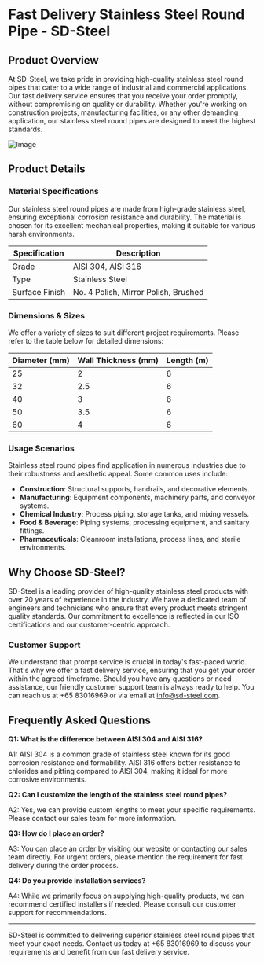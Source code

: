 # Fast Delivery Stainless Steel Round Pipe - SD-Steel

## Product Overview

At SD-Steel, we take pride in providing high-quality stainless steel round pipes that cater to a wide range of industrial and commercial applications. Our fast delivery service ensures that you receive your order promptly, without compromising on quality or durability. Whether you're working on construction projects, manufacturing facilities, or any other demanding application, our stainless steel round pipes are designed to meet the highest standards.

![Image](https://github.com/user-attachments/assets/2567258e-e124-4816-932d-1809bd27ef0b)

## Product Details

### Material Specifications

Our stainless steel round pipes are made from high-grade stainless steel, ensuring exceptional corrosion resistance and durability. The material is chosen for its excellent mechanical properties, making it suitable for various harsh environments.

| Specification | Description |
|---------------|-------------|
| Grade         | AISI 304, AISI 316 |
| Type          | Stainless Steel |
| Surface Finish| No. 4 Polish, Mirror Polish, Brushed |

### Dimensions & Sizes

We offer a variety of sizes to suit different project requirements. Please refer to the table below for detailed dimensions:

| Diameter (mm) | Wall Thickness (mm) | Length (m) |
|---------------|---------------------|------------|
| 25            | 2                   | 6          |
| 32            | 2.5                 | 6          |
| 40            | 3                   | 6          |
| 50            | 3.5                 | 6          |
| 60            | 4                   | 6          |

### Usage Scenarios

Stainless steel round pipes find application in numerous industries due to their robustness and aesthetic appeal. Some common uses include:

- **Construction**: Structural supports, handrails, and decorative elements.
- **Manufacturing**: Equipment components, machinery parts, and conveyor systems.
- **Chemical Industry**: Process piping, storage tanks, and mixing vessels.
- **Food & Beverage**: Piping systems, processing equipment, and sanitary fittings.
- **Pharmaceuticals**: Cleanroom installations, process lines, and sterile environments.

## Why Choose SD-Steel?

SD-Steel is a leading provider of high-quality stainless steel products with over 20 years of experience in the industry. We have a dedicated team of engineers and technicians who ensure that every product meets stringent quality standards. Our commitment to excellence is reflected in our ISO certifications and our customer-centric approach.

### Customer Support

We understand that prompt service is crucial in today's fast-paced world. That's why we offer a fast delivery service, ensuring that you get your order within the agreed timeframe. Should you have any questions or need assistance, our friendly customer support team is always ready to help. You can reach us at +65 83016969 or via email at info@sd-steel.com.

## Frequently Asked Questions

**Q1: What is the difference between AISI 304 and AISI 316?**

A1: AISI 304 is a common grade of stainless steel known for its good corrosion resistance and formability. AISI 316 offers better resistance to chlorides and pitting compared to AISI 304, making it ideal for more corrosive environments.

**Q2: Can I customize the length of the stainless steel round pipes?**

A2: Yes, we can provide custom lengths to meet your specific requirements. Please contact our sales team for more information.

**Q3: How do I place an order?**

A3: You can place an order by visiting our website or contacting our sales team directly. For urgent orders, please mention the requirement for fast delivery during the order process.

**Q4: Do you provide installation services?**

A4: While we primarily focus on supplying high-quality products, we can recommend certified installers if needed. Please consult our customer support for recommendations.

---

SD-Steel is committed to delivering superior stainless steel round pipes that meet your exact needs. Contact us today at +65 83016969 to discuss your requirements and benefit from our fast delivery service.